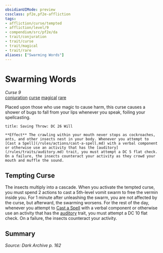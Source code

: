 ```yaml
---
obsidianUIMode: preview
cssclass: pf2e,pf2e-affliction
tags:
- affliction/curse/tempted
- affliction/level/9
- compendium/src/pf2e/da
- trait/conjuration
- trait/curse
- trait/magical
- trait/rare
aliases: ["Swarming Words"]
---
```

# Swarming Words
*Curse 9*  
[conjuration](/rules/traits/conjuration.md)  [curse](/rules/traits/curse.md)  [magical](/rules/traits/magical.md)  [rare](/rules/traits/rare.md)  

Placed upon those who use magic to cause harm, this curse causes a shower of bugs to fall from your lips whenever you speak, foiling your spellcasting.

```ad-inline-affliction
title: Saving Throw: DC 26 Will

**Effect** The crawling within your mouth never stops as cockroaches, ants, and other insects nest in your body. Whenever you attempt to [Cast a Spell](/rules/actions/cast-a-spell.md) with a verbal component or otherwise use an activity that has the [auditory](/rules/traits/auditory.md) trait, you must attempt a DC 5 flat check. On a failure, the insects counteract your activity as they crowd your mouth and muffle the sound.
```

## Tempting Curse

The insects multiply into a cascade. When you activate the tempted curse, you must spend 2 actions to cast a 5th-level vomit swarm to free the vermin inside you. For 1 minute after unleashing the swarm, you are not affected by the curse, but afterward, the swarming worsens. For the rest of the day, whenever you attempt to [Cast a Spell](/rules/actions/cast-a-spell.md) with a verbal component or otherwise use an activity that has the [auditory](/rules/traits/auditory.md) trait, you must attempt a DC 10 flat check. On a failure, the insects counteract your activity.

## Summary

*Source: Dark Archive p. 162*